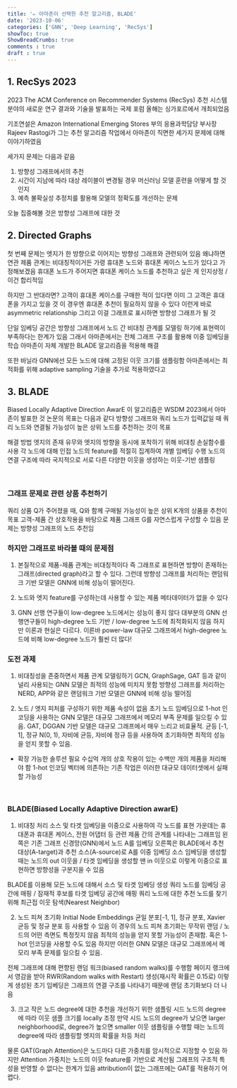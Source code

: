 ```yaml
---
title: '✏️ 아마존이 선택한 추천 알고리즘, BLADE'
date: '2023-10-06'
categories: ['GNN', 'Deep Learning', 'RecSys']
showToc: true
ShowBreadCrumbs: true
comments : true
draft : true
---
```


## 1. RecSys 2023

2023 The ACM Conference on Recommender Systems (RecSys)
추천 시스템 분야의 새로운 연구 결과와 기술을 발표하는 국제 포럼
올해는 싱가포르에서 개최되었음

기조연설은 Amazon International Emerging Stores 부의 응용과학담당 부사장 Rajeev Rastogi가
그는 추천 알고리즘 작업에서 아마존이 직면한 세가지 문제에 대해 이야기하였음

세가지 문제는 다음과 같음
1. 방향성 그래프에서의 추천
2. 시간이 지남에 따라 대상 레이블이 변경될 경우 머신러닝 모델 훈련을 어떻게 할 것인지
3. 예측 불확실성 추정치를 활용해 모델의 정확도를 개선하는 문제

오늘 집중해볼 것은 방향성 그래프에 대한 것


## 2. Directed Graphs

첫 번째 문제는 엣지가 한 방향으로 이어지는 방향성 그래프와 관련되어 있음
왜냐하면 연관 제품 관계는 비대칭적이거든
가령 휴대폰 노드와 휴대폰 케이스 노드가 있다고 가정해보겠음
휴대폰 노드가 주어지면 휴대폰 케이스 노드를 추천하고 싶은 게 인지상정 / 이건 합리적임

하지만 그 반대라면? 
고객이 휴대폰 케이스를 구매한 적이 있다면 이미 그 고객은 휴대폰을 가지고 있을 것
이 경우엔 휴대폰 추천이 필요하지 않을 수 있다
이런게 바로 asymmetric relationship
그리고 이걸 그래프로 표시하면 방향성 그래프가 될 것

단일 임베딩 공간은 방향성 그래프에서 노드 간 비대칭 관계를 모델링 하기에 표현력이 부족하다는 한계가 있음
그래서 아마존에서는 전체 그래프 구조를 활용해 이중 임베딩을 학습
아마존이 자체 개발한 BLADE 알고리즘을 적용해 해결

또한 바닐라 GNN에선 모든 노드에 대해 고정된 이웃 크기를 샘플링함
아마존에서는 최적화를 위해 adaptive sampling 기술을 추가로 적용하였다고


## 3. BLADE

Biased Locally Adaptive Direction AwarE
이 알고리즘은 WSDM 2023에서 아마존이 발표한 것
논문의 목표는 다음과 같다
방향성 그래프와 쿼리 노드가 입력값일 때 쿼리 노드와 연결될 가능성이 높은 상위 노드를 추천하는 것이 목표

해결 방법
엣지의 존재 유무와 엣지의 방향을 동시에 포착하기 위해 비대칭 손실함수를 사용
각 노드에 대해 인접 노드의 feature를 적절히 집계하여 개별 임베딩 수행
노드의 연결 구조에 따라 국지적으로 서로 다른 다양한 이웃을 생성하는 이웃-기반 샘플링 


 
### 그래프 문제로 관련 상품 추천하기
쿼리 상품 Q가 주어졌을 때, Q와 함께 구매될 가능성이 높은 상위 K개의 상품을 추천이 목표
고객-제품 간 상호작용을 바탕으로 제품 그래프 G를 자연스럽게 구성할 수 있음
문제는 방향성 그래프의 노드 추천임

### 하지만 그래프로 바라볼 때의 문제점
1. 본질적으로 제품-제품 관계는 비대칭적이다
즉 그래프로 표현하면 방향이 존재하는 그래프(directed graph)라고 할 수 있다.
그런데 방향성 그래프를 처리하는 랜덤워크 기반 모델은 GNN에 비해 성능이 떨어진다.

2. 노드와 엣지 feature를 구성하는데 사용할 수 있는 제품 메타데이터가 없을 수 있다

3. GNN 선행 연구들이 low-degree 노드에서는 성능이 좋지 않다
대부분의 GNN 선행연구들이 high-degree 노드 기반 / low-degree 노드에 최적화되지 않음
하지만 이론과 현실은 다르다. 이른바 power-law
대규모 그래프에서 high-degree 노드에 비해 low-degree 노드가 훨씬 더 많다!


### 도전 과제
1. 비대칭성을 존중하면서 제품 관계 모델링하기
GCN, GraphSage, GAT 등과 같이 널리 사용되는 GNN 모델은 최적의 성능에 미치지 못함
방향성 그래프를 처리하는 NERD, APP와 같은 랜덤워크 기반 모델은 GNN에 비해 성능 떨어짐

2. 노드 / 엣지 피처를 구성하기 위한 제품 속성이 없음
초기 노드 임베딩으로 1-hot 인코딩을 사용하는 GNN 모델은 대규모 그래프에서 메모리 부족 문제를 일으킬 수 있음.
GAT, DGGAN 기반 모델은 대규모 그래프에서 매우 느리고 비효율적.
균등 [-1, 1], 정규 N(0, 1), 자비에 균등, 자비에 정규 등을 사용하여 초기화하면 최적의 성능을 얻지 못할 수 있음.

+ 확장 가능한 솔루션 필요
수십억 개의 상호 작용이 있는 수백만 개의 제품을 처리해야 함
1-hot 인코딩 벡터에 의존하는 기존 작업은 이러한 대규모 데이터셋에서 실패할 가능성

 
### BLADE(Biased Locally Adaptive Direction awarE)
1. 비대칭 처리
소스 및 타겟 임베딩을 이중으로 사용하여 각 노드를 표현
가운데는 휴대폰과 휴대폰 케이스, 전원 어댑터 등 관련 제품 간의 관계를 나타내는 그래프임
왼쪽은 기존 그래프 신경망(GNN)에서 노드 A를 임베딩
오른쪽은 BLADE에서 추천 대상(A-target)과 추천 소스(A-source)로 A를 이중 임베딩
소스 임베딩을 생성할 때는 노드의 out 이웃을 / 타겟 임베딩을 생성할 땐 in 이웃으로
이렇게 이중으로 표현하면 방향성을 구분지을 수 있음

BLADE를 이용해 모든 노드에 대해서 소스 및 타겟 임베딩 생성
쿼리 노드를 임베딩 공간에 매핑 / 잠재적 후보를 타겟 임베딩 공간에 매핑
쿼리 노드에 대한 추천 노드를 찾기 위해 최근접 이웃 탐색(Nearest Neighbor)

2. 노드 피쳐 초기화 Initial Node Embeddings
균일 분포[-1, 1], 정규 분포, Xavier 균등 및 정규 분포 등 사용할 수 있음
이 경우의 노드 피쳐 초기화는 무작위 랜덤 / 노드의 어떤 측면도 특정짓지 않음
최적의 성능을 얻지 못할 가능성이 존재함.
혹은 1-hot 인코딩을 사용할 수도 있음
하지만 이러한 GNN 모델은 대규모 그래프에서 메모리 부족 문제를 일으킬 수 있음.

전체 그래프에 대해 편향된 랜덤 워크(biased random walks)를 수행함
페이지 랭크에서 영감을 받아 RWR(Random walks with Restart) 생성(재시작 확률은 0.15로)
이렇게 생성된 초기 임베딩은 그래프의 연결 구조를 나타내기 때문에 랜덤 초기화보다 더 나음

3. 크고 작은 노드 degree에 대한 추천을 개선하기 위한 샘플링
시드 노드의 degree에 따라 이웃 샘플 크기를 locally 조정
만약 시드 노드의 degree가 낮으면 larger neighborhood로, degree가 높으면 smaller
이웃 샘플링을 수행할 때는 노드의 degree에 따라 샘플링할 엣지의 확률을 차등 처리

물론 GAT(Graph Attention)은 노드마다 다른 가중치를 암시적으로 지정할 수 있음
하지만 Attention 가중치는 노드의 이웃 feature를 기반으로 계산됨
그래프의 구조적 특성을 반영할 수 없다는 한계가 있음
attribution이 없는 그래프에는 GAT를 적용하기 어렵다.
